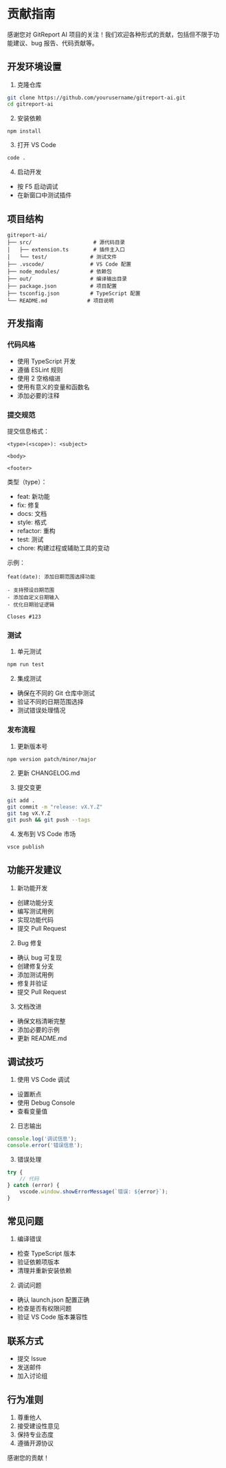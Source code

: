 # 贡献指南

感谢您对 GitReport AI 项目的关注！我们欢迎各种形式的贡献，包括但不限于功能建议、bug 报告、代码贡献等。

## 开发环境设置

1. 克隆仓库
```bash
git clone https://github.com/yourusername/gitreport-ai.git
cd gitreport-ai
```

2. 安装依赖
```bash
npm install
```

3. 打开 VS Code
```bash
code .
```

4. 启动开发
- 按 F5 启动调试
- 在新窗口中测试插件

## 项目结构

```
gitreport-ai/
├── src/                    # 源代码目录
│   ├── extension.ts        # 插件主入口
│   └── test/              # 测试文件
├── .vscode/               # VS Code 配置
├── node_modules/          # 依赖包
├── out/                   # 编译输出目录
├── package.json           # 项目配置
├── tsconfig.json          # TypeScript 配置
└── README.md             # 项目说明
```

## 开发指南

### 代码风格

- 使用 TypeScript 开发
- 遵循 ESLint 规则
- 使用 2 空格缩进
- 使用有意义的变量和函数名
- 添加必要的注释

### 提交规范

提交信息格式：
```
<type>(<scope>): <subject>

<body>

<footer>
```

类型（type）：
- feat: 新功能
- fix: 修复
- docs: 文档
- style: 格式
- refactor: 重构
- test: 测试
- chore: 构建过程或辅助工具的变动

示例：
```
feat(date): 添加日期范围选择功能

- 支持预设日期范围
- 添加自定义日期输入
- 优化日期验证逻辑

Closes #123
```

### 测试

1. 单元测试
```bash
npm run test
```

2. 集成测试
- 确保在不同的 Git 仓库中测试
- 验证不同的日期范围选择
- 测试错误处理情况

### 发布流程

1. 更新版本号
```bash
npm version patch/minor/major
```

2. 更新 CHANGELOG.md

3. 提交变更
```bash
git add .
git commit -m "release: vX.Y.Z"
git tag vX.Y.Z
git push && git push --tags
```

4. 发布到 VS Code 市场
```bash
vsce publish
```

## 功能开发建议

1. 新功能开发
- 创建功能分支
- 编写测试用例
- 实现功能代码
- 提交 Pull Request

2. Bug 修复
- 确认 bug 可复现
- 创建修复分支
- 添加测试用例
- 修复并验证
- 提交 Pull Request

3. 文档改进
- 确保文档清晰完整
- 添加必要的示例
- 更新 README.md

## 调试技巧

1. 使用 VS Code 调试
- 设置断点
- 使用 Debug Console
- 查看变量值

2. 日志输出
```typescript
console.log('调试信息');
console.error('错误信息');
```

3. 错误处理
```typescript
try {
    // 代码
} catch (error) {
    vscode.window.showErrorMessage(`错误: ${error}`);
}
```

## 常见问题

1. 编译错误
- 检查 TypeScript 版本
- 验证依赖项版本
- 清理并重新安装依赖

2. 调试问题
- 确认 launch.json 配置正确
- 检查是否有权限问题
- 验证 VS Code 版本兼容性

## 联系方式

- 提交 Issue
- 发送邮件
- 加入讨论组

## 行为准则

1. 尊重他人
2. 接受建设性意见
3. 保持专业态度
4. 遵循开源协议

感谢您的贡献！ 